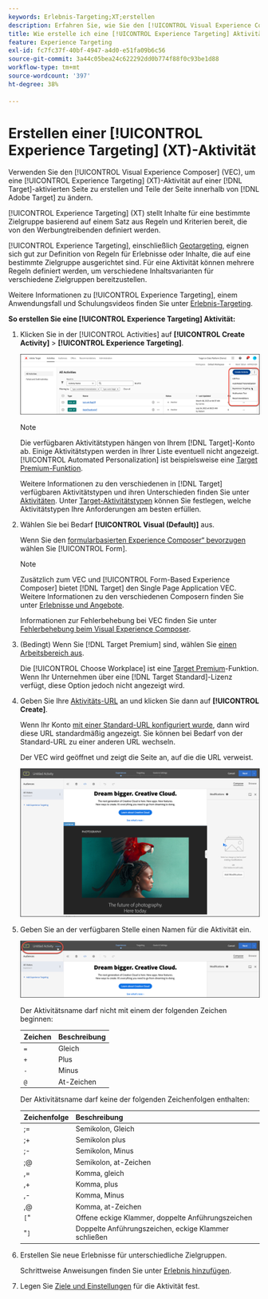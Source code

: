 ```yaml
---
keywords: Erlebnis-Targeting;XT;erstellen
description: Erfahren Sie, wie Sie den [!UICONTROL Visual Experience Composer] (VEC) in verwenden [!DNL Adobe Target]  um eine [!UICONTROL Experience Targeting] (XT)-Aktivität zu erstellen.
title: Wie erstelle ich eine [!UICONTROL Experience Targeting] Aktivität?
feature: Experience Targeting
exl-id: fc7fc37f-40bf-4947-a4d0-e51fa09b6c56
source-git-commit: 3a44c05bea24c622292dd0b774f88f0c93be1d88
workflow-type: tm+mt
source-wordcount: '397'
ht-degree: 38%

---
```


# Erstellen einer [!UICONTROL Experience Targeting] (XT)-Aktivität

Verwenden Sie den [!UICONTROL Visual Experience Composer] (VEC), um eine [!UICONTROL Experience Targeting] (XT)-Aktivität auf einer [!DNL Target]-aktivierten Seite zu erstellen und Teile der Seite innerhalb von [!DNL Adobe Target] zu ändern.

[!UICONTROL Experience Targeting] (XT) stellt Inhalte für eine bestimmte Zielgruppe basierend auf einem Satz aus Regeln und Kriterien bereit, die von den Werbungtreibenden definiert werden.

[!UICONTROL Experience Targeting], einschließlich [Geotargeting](/help/main/c-target/c-audiences/c-target-rules/geo.md), eignen sich gut zur Definition von Regeln für Erlebnisse oder Inhalte, die auf eine bestimmte Zielgruppe ausgerichtet sind. Für eine Aktivität können mehrere Regeln definiert werden, um verschiedene Inhaltsvarianten für verschiedene Zielgruppen bereitzustellen.

Weitere Informationen zu [!UICONTROL Experience Targeting], einem Anwendungsfall und Schulungsvideos finden Sie unter [Erlebnis-Targeting](/help/main/c-activities/t-experience-target/experience-target.md).

**So erstellen Sie eine [!UICONTROL Experience Targeting] Aktivität:**

1. Klicken Sie in der [!UICONTROL Activities] auf **[!UICONTROL Create Activity]** > **[!UICONTROL Experience Targeting]**.

   ![Aktivität erstellen > Erlebnis-Targeting](/help/main/c-activities/t-experience-target/t-xt-create/assets/xt_select-1.png)

   >[!NOTE]
   >
   >Die verfügbaren Aktivitätstypen hängen von Ihrem [!DNL Target]-Konto ab. Einige Aktivitätstypen werden in Ihrer Liste eventuell nicht angezeigt. [!UICONTROL Automated Personalization] ist beispielsweise eine [Target Premium-Funktion](/help/main/c-intro/intro.md#premium).
   >
   >Weitere Informationen zu den verschiedenen in [!DNL Target] verfügbaren Aktivitätstypen und ihren Unterschieden finden Sie unter [Aktivitäten](/help/main/c-activities/activities.md#concept_D317A95A1AB54674BA7AB65C7985BA03). Unter [Target-Aktivitätstypen](/help/main/c-activities/target-activities-guide.md) können Sie festlegen, welche Aktivitätstypen Ihre Anforderungen am besten erfüllen.

1. Wählen Sie bei Bedarf **[!UICONTROL Visual (Default)]** aus.

   Wenn Sie den [formularbasierten Experience Composer“ bevorzugen](/help/main/c-experiences/form-experience-composer.md) wählen Sie [!UICONTROL Form].

   >[!NOTE]
   >
   >Zusätzlich zum VEC und [!UICONTROL Form-Based Experience Composer] bietet [!DNL Target] den Single Page Application VEC. Weitere Informationen zu den verschiedenen Composern finden Sie unter [Erlebnisse und Angebote](/help/main/c-experiences/experiences.md).
   >
   >Informationen zur Fehlerbehebung bei VEC finden Sie unter [Fehlerbehebung beim Visual Experience Composer](/help/main/c-experiences/c-visual-experience-composer/r-troubleshoot-composer/troubleshoot-composer.md).

1. (Bedingt) Wenn Sie [!DNL Target Premium] sind, wählen Sie [einen Arbeitsbereich aus](/help/main/administrating-target/c-user-management/property-channel/property-channel.md).

   Die [!UICONTROL Choose Workplace] ist eine [Target Premium](/help/main/c-intro/intro.md)-Funktion. Wenn Ihr Unternehmen über eine [!DNL Target Standard]-Lizenz verfügt, diese Option jedoch nicht angezeigt wird.

1. Geben Sie Ihre [Aktivitäts-URL](/help/main/c-activities/t-experience-target/t-xt-create/xt-activity-url.md#concept_D28549AAA0A14E3BB5F05F32BE8ABC90) an und klicken Sie dann auf **[!UICONTROL Create]**.

   Wenn Ihr Konto [mit einer Standard-URL konfiguriert wurde](/help/main/administrating-target/visual-experience-composer-set-up.md), dann wird diese URL standardmäßig angezeigt. Sie können bei Bedarf von der Standard-URL zu einer anderen URL wechseln.

   Der VEC wird geöffnet und zeigt die Seite an, auf die die URL verweist.

   ![Erlebnis-Targeting-Aktivität im VEC](/help/main/c-activities/t-experience-target/t-xt-create/assets/xt-in-vec.png)

1. Geben Sie an der verfügbaren Stelle einen Namen für die Aktivität ein.

   ![Namensfeld](/help/main/c-activities/t-experience-target/t-xt-create/assets/xt_name-new.png)

   Der Aktivitätsname darf nicht mit einem der folgenden Zeichen beginnen:

   | Zeichen | Beschreibung |
   |--- |--- |
   | `=` | Gleich |
   | `+` | Plus |
   | `-` | Minus |
   | `@` | At-Zeichen |

   Der Aktivitätsname darf keine der folgenden Zeichenfolgen enthalten:

   | Zeichenfolge | Beschreibung |
   |--- |--- |
   | ;= | Semikolon, Gleich |
   | ;+ | Semikolon plus |
   | ;- | Semikolon, Minus |
   | ;@ | Semikolon, at-Zeichen |
   | ,= | Komma, gleich |
   | ,+ | Komma, plus |
   | ,- | Komma, Minus |
   | ,@ | Komma, at-Zeichen |
   | `[`&quot; | Offene eckige Klammer, doppelte Anführungszeichen |
   | &quot;`]` | Doppelte Anführungszeichen, eckige Klammer schließen |

1. Erstellen Sie neue Erlebnisse für unterschiedliche Zielgruppen.

   Schrittweise Anweisungen finden Sie unter [Erlebnis hinzufügen](/help/main/c-activities/t-experience-target/t-xt-create/xt-add-experience.md).

1. Legen Sie [Ziele und Einstellungen](/help/main/c-activities/t-experience-target/t-xt-create/xt-goals-and-settings.md#reference_B25389FD6F3A4989801E740364B089CC) für die Aktivität fest.
